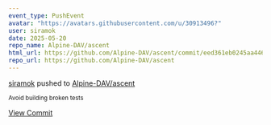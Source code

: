 ```yaml
---
event_type: PushEvent
avatar: "https://avatars.githubusercontent.com/u/30913496?"
user: siramok
date: 2025-05-20
repo_name: Alpine-DAV/ascent
html_url: https://github.com/Alpine-DAV/ascent/commit/eed361eb0245aa44690ca97fe5b9499a1c98dc10
repo_url: https://github.com/Alpine-DAV/ascent
---
```


<a href='https://github.com/siramok' target='_blank'>siramok</a> pushed to <a href='https://github.com/Alpine-DAV/ascent' target='_blank'>Alpine-DAV/ascent</a>

<small>Avoid building broken tests</small>

<a href='https://github.com/Alpine-DAV/ascent/commit/eed361eb0245aa44690ca97fe5b9499a1c98dc10' target='_blank'>View Commit</a>